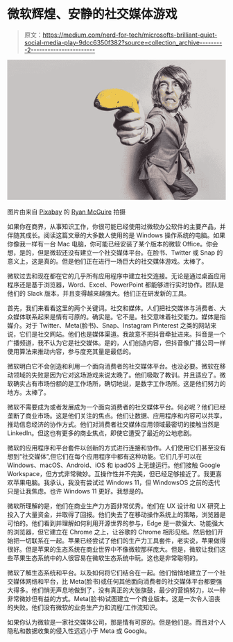 # 微软辉煌、安静的社交媒体游戏

> 原文：<https://medium.com/nerd-for-tech/microsofts-brilliant-quiet-social-media-play-9dcc6350f382?source=collection_archive---------2----------------------->

![](img/4b31da84171b9049df9d212a747988b2.png)

图片由来自 [Pixabay](https://pixabay.com/?utm_source=link-attribution&utm_medium=referral&utm_campaign=image&utm_content=673697) 的 [Ryan McGuire](https://pixabay.com/users/ryanmcguire-123690/?utm_source=link-attribution&utm_medium=referral&utm_campaign=image&utm_content=673697) 拍摄

如果你在商界，从事知识工作，你很可能已经使用过微软办公软件的主要产品，并伴随其成长。阅读这篇文章的大多数人使用的是 Windows 操作系统的电脑。如果你像我一样有一台 Mac 电脑，你可能已经安装了某个版本的微软 Office。你会想，是的，但是微软还没有建立一个社交媒体平台。在脸书、Twitter 或 Snap 的意义上，这是真的。但是他们正在进行一场巨大的社交媒体游戏。太棒了。

微软过去和现在都在它的几乎所有应用程序中建立社交连接。无论是通过桌面应用程序还是基于浏览器，Word、Excel、PowerPoint 都能够进行实时协作。团队是他们的 Slack 版本，并且变得越来越强大。他们正在研发新的工具。

首先，我们来看看这里的两个关键词。社交和媒体。人们把社交媒体与消费者、大众媒体联系起来是情有可原的。确实是。它不是。社交意味着社交能力。媒体是指媒介。对于 Twitter、Meta(脸书)、Snap、Instagram Pinterest 之类的网站来说，它们是社交网站。他们也是媒体渠道。我故意不把抖音牵扯进来。抖音是一个广播频道，我不认为它是社交媒体。是的，人们创造内容，但抖音像广播公司一样使用算法来推动内容，参与度充其量是最低的。

微软明白它不会创造和利用一个面向消费者的社交媒体平台。也没必要。微软在移动领域的失败是因为它对这场游戏来说太晚了。他们吸取了教训。并且适应了。微软确实占有市场份额的是工作场所，确切地说，是数字工作场所。这是他们努力的地方。太棒了。

微软不需要成为或者发展成为一个面向消费者的社交媒体平台。何必呢？他们已经垄断了商业市场。这是他们关注的焦点。他们让数据、应用程序和内容可以共享，推动信息经济的协作方式。他们对消费者社交媒体应用领域最密切的接触当然是 LinkedIn。但这也有更多的商业焦点，即使它遭受了最近的公地悲剧。

微软的应用程序和平台套件以创新的方式进行连接和协作。人们使用它们甚至没有想到“社交媒体”,但它们在每个应用程序中都有这种功能。它们几乎可以在 Windows、macOS、Android、iOS 和 ipadOS 上无缝运行。他们接触 Google Workspace，但方式非常微妙。互操作性并不完美，但已经足够接近了。我更喜欢苹果电脑。我承认，我没有尝试过 Windows 11，但 WindowsOS 之前的迭代只是让我焦虑。也许 Windows 11 更好。我想是的。

微软所理解的是，他们在商业生产力方面非常优秀。他们在 UX 设计和 UX 研究上投入了大量资金，并取得了回报。他们失去了在移动操作系统上的策略，浏览器是可怕的。他们看到并理解如何利用开源世界的参与，Edge 是一款强大、功能强大的浏览器，但它建立在 Chrome 之上，让谷歌的 Chrome 相形见绌。然后他们开始把一切联系在一起。苹果已经尝试了他们的生产力工具套件，老实说，苹果做得很好。但是苹果的生态系统在商业世界中不像微软那样庞大。但是，微软让我们这些苹果生态系统中的人很容易在微软生态系统中玩。这也是非常聪明的。

微软了解生态系统和平台。以及如何将它们结合在一起。他们悄悄地建立了一个社交媒体网络和平台，比 Meta(脸书)或任何其他面向消费者的社交媒体平台都要强大得多。他们悄无声息地做到了，没有真正的大张旗鼓，最少的营销努力，以一种非常微妙但有益的方式。Meta(脸书)试图建立一个商业版本。这是一次令人沮丧的失败。他们没有微软的业务生产力和流程/工作流知识。

如果你认为微软是一家社交媒体公司，那是情有可原的。但是他们是。而且对个人隐私和数据收集的侵入性远远小于 Meta 或 Google。